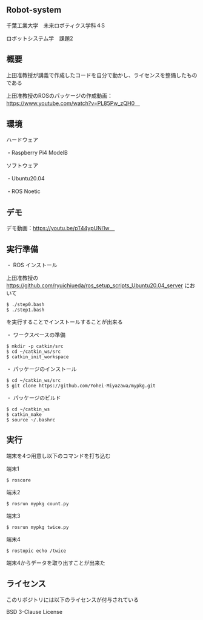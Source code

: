 ## Robot-system
千葉工業大学　未来ロボティクス学科４S

ロボットシステム学　課題2

## 概要
上田准教授が講義で作成したコードを自分で動かし、ライセンスを整備したものである

上田准教授のROSのパッケージの作成動画：https://www.youtube.com/watch?v=PL85Pw_zQH0　

## 環境
ハードウェア

・Raspberry Pi4 ModelB

ソフトウェア

・Ubuntu20.04

・ROS Noetic

## デモ

デモ動画：https://youtu.be/pT44ypUNl1w　

## 実行準備

・ ROS インストール

上田准教授の https://github.com/ryuichiueda/ros_setup_scripts_Ubuntu20.04_server
において
```
$ ./step0.bash
$ ./step1.bash
```
を実行することでインストールすることが出来る

・ ワークスペースの準備
```
$ mkdir -p catkin/src
$ cd ~/catkin_ws/src
$ catkin_init_workspace
```

・ パッケージのインストール
```
$ cd ~/catkin_ws/src
$ git clone https://github.com/Yohei-Miyazawa/mypkg.git
```

・ パッケージのビルド
```
$ cd ~/catkin_ws
$ catkin_make
$ source ~/.bashrc
```

## 実行

端末を4つ用意し以下のコマンドを打ち込む

端末1
```
$ roscore
```

端末2
```
$ rosrun mypkg count.py
```

端末3
```
$ rosrun mypkg twice.py
```

端末4
```
$ rostopic echo /twice
```

端末4からデータを取り出すことが出来た

## ライセンス

このリポジトリには以下のライセンスが付与されている

BSD 3-Clause License







